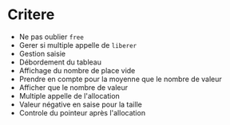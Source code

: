 # Critere
- Ne pas oublier `free`
- Gerer si multiple appelle de `liberer`
- Gestion saisie
- Débordement du tableau
- Affichage du nombre de place vide
- Prendre en compte pour la moyenne que le nombre de valeur
- Afficher que le nombre de valeur
- Multiple appelle de l'allocation
- Valeur négative en saise pour la taille
- Controle du pointeur après l'allocation
